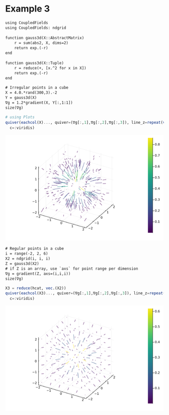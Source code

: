 # Example 3

```@example 3
using CoupledFields
using CoupledFields: ndgrid

function gauss3d(X::AbstractMatrix)
    r = sum(abs2, X, dims=2)
    return exp.(-r)
end

function gauss3d(X::Tuple)
    r = reduce(+, [x.^2 for x in X])
    return exp.(-r)
end
```


```@example 3
# Irregular points in a cube
X = 4.0.*rand(300,3).-2
Y = gauss3d(X)
∇g = 1.2*gradient(X, Y[:,1:1])
size(∇g)
```

```julia
# using Plots
quiver(eachcol(X)..., quiver=(∇g[:,1],∇g[:,2],∇g[:,3]), line_z=repeat(vec(Y), inner=4), 
  c=:viridis)
```

![](../assets/irregular.png)


```@example 3
# Regular points in a cube
i = range(-2, 2, 6)
X2 = ndgrid(i, i, i)
Z = gauss3d(X2)
# if Z is an array, use `axs` for point range per dimension 
∇g = gradient(Z, axs=(i,i,i))
size(∇g)
```

```julia
X3 = reduce(hcat, vec.(X2))
quiver(eachcol(X3)..., quiver=(∇g[:,1],∇g[:,2],∇g[:,3]), line_z=repeat(vec(Z), inner=4),
  c=:viridis) 
```

![](../assets/regular.png)
